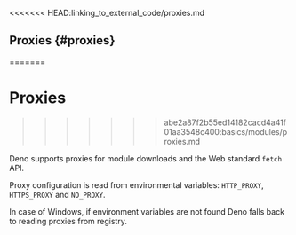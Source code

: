 <<<<<<< HEAD:linking_to_external_code/proxies.md
## Proxies {#proxies}
=======
# Proxies
>>>>>>> abe2a87f2b55ed14182cacd4a41f01aa3548c400:basics/modules/proxies.md

Deno supports proxies for module downloads and the Web standard `fetch` API.

Proxy configuration is read from environmental variables: `HTTP_PROXY`,
`HTTPS_PROXY` and `NO_PROXY`.

In case of Windows, if environment variables are not found Deno falls back to
reading proxies from registry.

